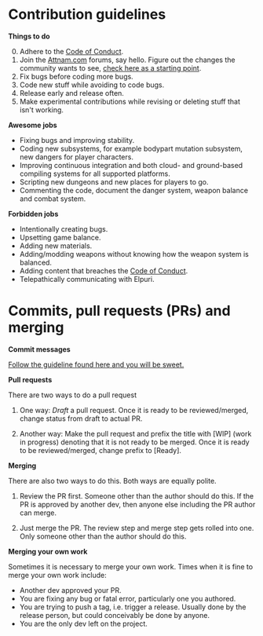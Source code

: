 # Contribution guidelines

__Things to do__

0) Adhere to the [Code of Conduct](https://github.com/Attnam/ivan/blob/master/CODE_OF_CONDUCT.md).
1) Join the [Attnam.com](https://attnam.com) forums, say hello. Figure out the changes the community wants to see, [check here as a starting point](https://attnam.com/wiki/Development_plans).
2) Fix bugs before coding more bugs.
3) Code new stuff while avoiding to code bugs.
4) Release early and release often.
5) Make experimental contributions while revising or deleting stuff that isn't working.

__Awesome jobs__

 - Fixing bugs and improving stability.
 - Coding new subsystems, for example bodypart mutation subsystem, new dangers for player characters.
 - Improving continuous integration and both cloud- and ground-based compiling systems for all supported platforms.
 - Scripting new dungeons and new places for players to go.
 - Commenting the code, document the danger system, weapon balance and combat system.

__Forbidden jobs__

 - Intentionally creating bugs.
 - Upsetting game balance.
 - Adding new materials.
 - Adding/modding weapons without knowing how the weapon system is balanced.
 - Adding content that breaches the [Code of Conduct](https://github.com/Attnam/ivan/blob/master/CODE_OF_CONDUCT.md).
 - Telepathically communicating with Elpuri.


# Commits, pull requests (PRs) and merging

__Commit messages__

[Follow the guideline found here and you will be sweet.](https://chris.beams.io/posts/git-commit/)

__Pull requests__

There are two ways to do a pull request

1) One way: _Draft_ a pull request. Once it is ready to be reviewed/merged, change status from draft to actual PR.

2) Another way: Make the pull request and prefix the title with [WIP] (work in progress) denoting that it is not ready to be merged. Once it is ready to be reviewed/merged, change prefix to [Ready].

__Merging__

There are also two ways to do this. Both ways are equally polite.

1) Review the PR first. Someone other than the author should do this. If the PR is approved by another dev, then anyone else including the PR author can merge.

2) Just merge the PR. The review step and merge step gets rolled into one. Only someone other than the author should do this. 

__Merging your own work__

Sometimes it is necessary to merge your own work. Times when it is fine to merge your own work include:
 - Another dev approved your PR.
 - You are fixing any bug or fatal error, particularly one you authored.
 - You are trying to push a tag, i.e. trigger a release. Usually done by the release person, but could conceivably be done by anyone.
 - You are the only dev left on the project.

